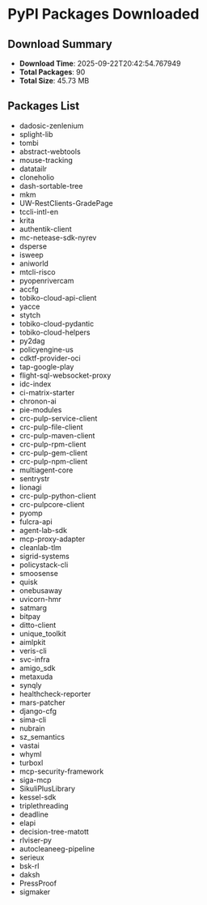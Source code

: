 # PyPI Packages Downloaded

## Download Summary
- **Download Time**: 2025-09-22T20:42:54.767949
- **Total Packages**: 90
- **Total Size**: 45.73 MB

## Packages List
- dadosic-zenlenium
- splight-lib
- tombi
- abstract-webtools
- mouse-tracking
- datatailr
- cloneholio
- dash-sortable-tree
- mkm
- UW-RestClients-GradePage
- tccli-intl-en
- krita
- authentik-client
- mc-netease-sdk-nyrev
- dsperse
- isweep
- aniworld
- mtcli-risco
- pyopenrivercam
- accfg
- tobiko-cloud-api-client
- yacce
- stytch
- tobiko-cloud-pydantic
- tobiko-cloud-helpers
- py2dag
- policyengine-us
- cdktf-provider-oci
- tap-google-play
- flight-sql-websocket-proxy
- idc-index
- ci-matrix-starter
- chronon-ai
- pie-modules
- crc-pulp-service-client
- crc-pulp-file-client
- crc-pulp-maven-client
- crc-pulp-rpm-client
- crc-pulp-gem-client
- crc-pulp-npm-client
- multiagent-core
- sentrystr
- lionagi
- crc-pulp-python-client
- crc-pulpcore-client
- pyomp
- fulcra-api
- agent-lab-sdk
- mcp-proxy-adapter
- cleanlab-tlm
- sigrid-systems
- policystack-cli
- smoosense
- quisk
- onebusaway
- uvicorn-hmr
- satmarg
- bitpay
- ditto-client
- unique_toolkit
- aimlpkit
- veris-cli
- svc-infra
- amigo_sdk
- metaxuda
- synqly
- healthcheck-reporter
- mars-patcher
- django-cfg
- sima-cli
- nubrain
- sz_semantics
- vastai
- whyml
- turboxl
- mcp-security-framework
- siga-mcp
- SikuliPlusLibrary
- kessel-sdk
- triplethreading
- deadline
- elapi
- decision-tree-matott
- rlviser-py
- autocleaneeg-pipeline
- serieux
- bsk-rl
- daksh
- PressProof
- sigmaker
